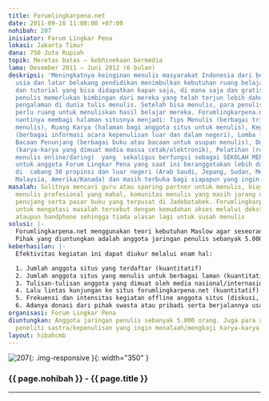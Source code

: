 ```yaml
---
title: Forumlingkarpena.net
date: 2011-09-16 11:08:00 +07:00
nohibah: 207
inisiator: Forum Lingkar Pena
lokasi: Jakarta Timur
dana: 750 Juta Rupiah
topik: Meretas batas – kebhinekaan bermedia
lama: Desember 2011 – Juni 2012 (6 bulan)
deskripsi: 'Meningkatnya keinginan menulis masyarakat Indonesia dari berbagai rentang
  usia dan latar belakang pendidikan menimbulkan kebutuhan ruang belajar, informasi
  dan tutorial yang bisa didapatkan kapan saja, di mana saja dan gratis! Para calon
  penulis memerlukan bimbingan dari mereka yang telah terjun lebih dahulu atau punya
  pengalaman di dunia tulis menulis. Setelah bisa menulis, para penulis baru itu juga
  perlu ruang untuk menuliskan hasil belajar mereka. Forumlingkarpena.net dalam perkembangan
  nantinya membagi halaman situsnya menjadi: Tips Menulis (berbagai trik dan tips
  menulis), Ruang Karya (halaman bagi anggota situs untuk menulis), Kegiatan Menulis
  (berbagai informasi acara kepenulisan luar dan dalam negeri), Lomba (Kompetisi Menulis),
  Bacaan Penunjang (berbagai buku atau bacaan untuk asupan menulis), Dokumentasi Media
  (karya-karya yang dimuat media massa cetak/elektronik), Pelatihan (ruang untuk belajar
  menulis online/daring)  yang  sekaligus berfungsi sebagai SEKOLAH MENULIS ONLINE
  untuk anggota Forum Lingkar Pena yang saat ini beranggotakan lebih dari 5000 orang
  di  cabang 30 propinsi dan luar negeri (Arab Saudi, Jepang, Sudan, Mesir, Hongkong,
  Malaysia, Amerika/Kanada) dan masih terbuka bagi siapapun yang ingin menjadi anggota.'
masalah: Sulitnya mencari guru atau sparing partner untuk menulis, biaya pelatihan
  menulis profesional yang mahal, komunitas menulis yang masih jarang di daerah, bacaan
  penujang serta pasar buku yang terpusat di Jadebotabek. Forumlingkarpena.net berusaha
  untuk mengatasi masalah tersebut dengan kemudahan akses melalui dekstop, pc tablet
  ataupun handphone sehingga tiada alasan lagi untuk susah menulis
solusi: |-
  Forumlingkarpena.net menggunakan teori kebutuhan Maslow agar seseorang menjadi penulis. Setiap tulisan yang dimuat atau disukai akan mendapat poin yang diakumulasikan guna mendapatkan buku atau bauh tangan tertentu. Forumlingkarpena.net menyediakan teman berbagi, komunitas dan pada akhirnya mengajak seseorang menulis guna mencerahkan orang lain. Teori Maslow dari tingkat yang paling bawah (kebutuhan biologis) sampai puncak teratas (eksistensi diri) dipakai. Seluruh lapisan masyarakat dari seluruh belahan dunia bisa mengakses berbagai isi forumlingkarpena.net tanpa harus membayar mahal. Cukup menjadi anggota dan membayar akses data sesuai tarif internet yang digunakan. Pada akhirnya anggota situs akan digerakkan untuk membuat perubahan yang berarti bagi Indonesia dan dunia melalui tulisannya.
  Pihak yang diuntungkan adalah anggota jaringan penulis sebanyak 5.000 orang. Juga para akademisi dan peneliti sastra/kepenulisan yang ingin menalaah/mengkaji karya-karya anggota FLP
keberhasilan: |-
  Efektivitas kegiatan ini dapat diukur melalui enam hal:

  1. Jumlah anggota situs yang terdaftar (kuantitatif)
  2. Jumlah anggota situs yang menulis untuk berbagai laman (kuantitatif)
  3. Tulisan-tulisan anggota yang dimuat oleh media nasional/internasional (kualitatif)
  4. Lalu lintas kunjungan ke situs forumlingkarpena.net (kuantitatif)
  5. Frekuensi dan intensitas kegiatan offline anggota situs (diskusi, ceramah, seminar dll) (kuantitatif dan kualitatif)
  6. Adanya donasi dari pihak swasta atau pribadi serta berjalannya usaha-usaha mandiri untuk menunjang keberlangsungan situs di kemudian hari (kuantitatif dan kualitatif)
organisasi: Forum Lingkar Pena
diuntungkan: Anggota jaringan penulis sebanyak 5.000 orang. Juga para akademisi dan
  peneliti sastra/kepenulisan yang ingin menalaah/mengkaji karya-karya anggota FLP
layout: hibahcmb
---
```


![207](/static/img/hibahcmb/207.png){: .img-responsive }{: width="350" }

### {{ page.nohibah }} - {{ page.title }}

---
